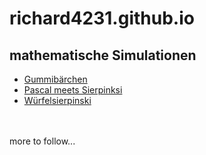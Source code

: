 # richard4231.github.io

## mathematische Simulationen
- [Gummibärchen](https://richard4231.github.io/jellybears)
- [Pascal meets Sierpinksi](https://richard4231.github.io/pasclatriangleoptimized)
- [Würfelsierpinski](https://richard4231.github.io/xplodingsierpinski)
<br/> 
<br/> 
more to follow...

